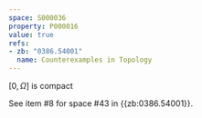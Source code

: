 ```yaml
---
space: S000036
property: P000016
value: true
refs:
- zb: "0386.54001"
  name: Counterexamples in Topology
---
```


$[0,\Omega]$ is compact

See item #8 for space #43 in {{zb:0386.54001}}.
